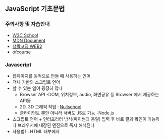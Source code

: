 ## JavaScript 기초문법

### 주의사항 및 자습안내
- [W3C School](https://www.w3schools.com/)
- [MDN Document](https://developer.mozilla.org/ko/docs/Web/JavaScript)
- [생활코딩 WEB2](https://opentutorials.org/course/3085)
- [ofcourse](https://ofcourse.kr)

### Javascript
 - 웹페이지를 동적으로 만들 때 사용하는 언어
 - 객체 기반의 스크립트 언어
 - 할 수 있는 일이 굉장히 많다
   * Browser API -DOM, 위치정보, audio, 화면공유 등 Browser 에서 제공하는 API들
   * 2D, 3D 그래픽 작업 :  [Nullschool](https://earth.nullschool.net/)
   * 클라이언트 뿐만 아니라 서버도 JS로 가능 -Node.js
 - 스크립트 언어 + 인터프리터 방식(파이썬과 동일)
    입력 후 바로 결과 확인이 가능하다
    브라우저에 내장된 엔진으로 즉시 해석된다
 - 사용법1 : HTML 내부에서 <script> 태그 내에 사용
 - 사용법2 : .js파일로 만들고, <script src="파일경로">를 사용해서 불러오기


### JavaScript 사용법
1. html:5 >  HTML 문서 불러오기
```html
<!DOCTYPE html>
<html lang="en">
<head>
 <meta charset="UTF-8">
 <meta name="viewport" content="width=device-width, initial-scale=1.0">
 <title>Document</title>
</head>
<body>
</body>
</html>
```
```html
<!DOCTYPE html>
<html lang="en">
<head>
 <meta charset="UTF-8">
 <meta name="viewport" content="width=device-width, initial-scale=1.0">
 <title>Document</title>
</head>
<body>
 <!-- 1) script 태그 안에 작성하기 -->
 <script>
   console.log("Hello world");
   alert("Hello world\nScript 태그 안에 작성됐습니다!");
 </script>
 ```
 2. JS 파일을 외부에서 불러오기 -->
 
```html
<script src="1-2 JS불러오기.js"></script>
</body>
</html>
```
- javascript 외부에서 불러오기
```javascript
setTimeout(function(){
  alret("2초 뒤에 실행됩니다. \n외부에 쓰여진 JS파일에서 호출됐습니다.")
}, 2000);
```
 
### JS 변수
- 사용가능한 데이터 타입 : Boolean(T/F), Null(없음 표시), Undefined(없음 표시), Number(숫자), String(문자열), Symbol, Object
- var : 권장하지 않는 변수 선언 방식
  * Hosting
  * Function scope 변수 (타 언어와 다른 점)
  * 중복 선언 가능
  * 예측하기 어려운 코드를 만들 수 있다
- let : block scope 변수(타 언어와 비슷하게 동작)
- const : 변하지 않는 데이터를 저장(ex, 파이, 객체)

### 변수- 데이터 타입
* chrom F12 console이용
* 변수 선언해보기
```javascript

let booleanVal = true
let numberVal = 0
let nullVal =null
let undefinedVal = undefined
let stringVal = ''
let person = { 
    name : "gildong",
    phoneNumber:"123-456",
    email: " gildong@likelion.org",
    }
```
>> typeof()로 확인 할 수 있다

    선언 결과 살펴보기
    booleanVal
    // true
    typeof(booleanVal)
    // "boolean"
    typeod(numberVal)
    // "number"
    typeof(nullVal)
    // "object"
    typeof(undefined)
    // "undefined"
    null * 2
    // 0
    undefined * 2
    // NaN(Not a Number)
    typeof(stringVal)
    // "string"
    typeof(person)
    // "object"
    null과 undefiend > 없음> 결과는 상이

* 반복문
 - for 문
 ```javascript
 for (let i = 0; i < 10; i++) {
  console.log(i)
}
// 0부터 9까지 세로출력

for of 문(iterale)
const oddNums = [1, 3, 5, 7, 9, 11];
for(const i of oddNums){
  console.log(i);
}
// 리스트 값들을 순서대로 세로 출력
```
- while 문
```javascript
let i = 0; 
// i 값 선언
while (i < 10> {
  console.log(i);
  i++;
  // 0부터 9까지 세로출력
})
```

* 조건문
 - promt를 사용한 Input
 ```javascript
let score = prompt("점수를 입력하세요. 1", 0);
if(score >= 90) {
    console.log("A+");
} else if (score >= 80){
    colsole.log("B+");
} else {
  console.log("C+");
}
// 중첩 if 해석
scoer = prompt("점수를 입력하세요. 2", 0);
if (score >= 90) {
    console.log("A+");
} else {
    // 아래와 같이 실행할 문장이 한 문장일 경우 중괄호 생략가능
    if (score >= 80)
      colsole.log("B+");
   else 
      console.log("C+");
}
// 점수별 스코어 출력
```
* DOM 다루기
- DOM: Dicument Object Model
- 웹페이지 접근하게 해주는 일종의 인터페이스 Javascript와는 별개
- Javascript에 DOM을 조작할 수 있는 API가 존재

* Node 선택하기
```javascript
// ID로 DOM 객체선택
let idObj = document.getElementById("name");
// Class로 DOM 객체선택
let classIbj = document.getElementsByClassName("");
// CSS 선택자로 DOM 객체선택
let selectorObj = document.querySelector("#main");
```
- 속성 변경하기
```javascript
// 사용할 수 있는 속성들
// style, innerText, innerHtml
selectorObj.style = "color:yellow";
selectorObj.innerText = "헬로";
selectorObj.innerHTML = '<a href="https://www.naver.com>네이버로 가기</a>';
// a Tag의 herf 속성같은 각종 태그들의 속성들
aTag.href = "https://www.naver.com";
```
- 함수(기본형태)
```javascript
// 새로운 노드를 추가해주는 함수
funtion ver1_appendNewNode(target, tag="p", text="기본값") {
  let newTag = document.createElement(tag);
  newTag.innerText = ext;

  target.appendChild(newTag);
}

appendNewNode(target);
appendNewNode(target, "a");
appendNewNode(target, "a", "A태그!");
```
- 익명함수
```javascript
let ver2_appendNewNode = function(target, tag="p", text="기본값") {
  let newTag = document.createElement(tag);
  newTag.innerText = text;

  target.appendChild(newTag);
}
```
- 화살표함수
```javascript
let ver3_appendNewNode = (target, tag="p", text="기본값") => {
  let newTag = document.creteElement(tag);
  newTag.innerText = text;

  target.appendChild(newTag);
}```
